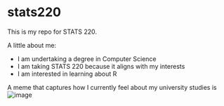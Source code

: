 # stats220

This is my repo for STATS 220. 

A little about me:

- I am undertaking a degree in Computer Science
- I am taking STATS 220 because it aligns with my interests
- I am interested in learning about R

A meme that captures how I currently feel about my university studies is ![image](https://github.com/user-attachments/assets/69116b44-ffa9-4b3d-89d9-a0adb54c803b)





